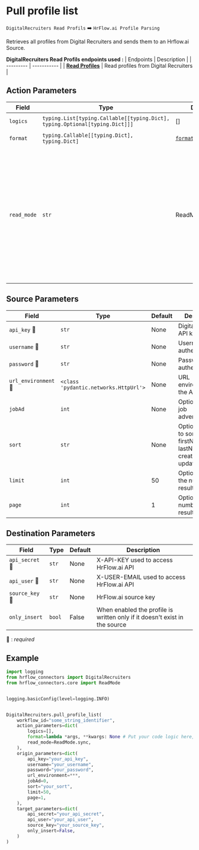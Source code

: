 # Pull profile list
`DigitalRecruiters Read Profils` :arrow_right: `HrFlow.ai Profile Parsing`

Retrieves all profiles from Digital Recruiters and sends them to an Hrflow.ai Source.


**DigitalRecruiters Read Profils endpoints used :**
| Endpoints | Description |
| --------- | ----------- |
| [**Read Profiles**]({url_environnement}/public/v1/{endpoint}) | Read profiles from Digital Recruiters |



## Action Parameters

| Field | Type | Default | Description |
| ----- | ---- | ------- | ----------- |
| `logics`  | `typing.List[typing.Callable[[typing.Dict], typing.Optional[typing.Dict]]]` | [] | List of logic functions |
| `format`  | `typing.Callable[[typing.Dict], typing.Dict]` | [`format_dr_profile`](../connector.py#L217) | Formatting function |
| `read_mode`  | `str` | ReadMode.sync | If 'incremental' then `read_from` of the last run is given to Origin Warehouse during read. **The actual behavior depends on implementation of read**. In 'sync' mode `read_from` is neither fetched nor given to Origin Warehouse during read. |

## Source Parameters

| Field | Type | Default | Description |
| ----- | ---- | ------- | ----------- |
| `api_key` :red_circle: | `str` | None | DigitalRecruiters API key |
| `username` :red_circle: | `str` | None | Username for authentication |
| `password` :red_circle: | `str` | None | Password for authentication |
| `url_environment` :red_circle: | `<class 'pydantic.networks.HttpUrl'>` | None | URL environment for the API |
| `jobAd`  | `int` | None | Optional: Id of a job advertisement |
| `sort`  | `str` | None | Optional: Field to sort by (id, firstName, lastName, createdAt, updatedAt) |
| `limit`  | `int` | 50 | Optional: Limit the number of results returned |
| `page`  | `int` | 1 | Optional: Page number of results returned |

## Destination Parameters

| Field | Type | Default | Description |
| ----- | ---- | ------- | ----------- |
| `api_secret` :red_circle: | `str` | None | X-API-KEY used to access HrFlow.ai API |
| `api_user` :red_circle: | `str` | None | X-USER-EMAIL used to access HrFlow.ai API |
| `source_key` :red_circle: | `str` | None | HrFlow.ai source key |
| `only_insert`  | `bool` | False | When enabled the profile is written only if it doesn't exist in the source |

:red_circle: : *required*

## Example

```python
import logging
from hrflow_connectors import DigitalRecruiters
from hrflow_connectors.core import ReadMode


logging.basicConfig(level=logging.INFO)


DigitalRecruiters.pull_profile_list(
    workflow_id="some_string_identifier",
    action_parameters=dict(
        logics=[],
        format=lambda *args, **kwargs: None # Put your code logic here,
        read_mode=ReadMode.sync,
    ),
    origin_parameters=dict(
        api_key="your_api_key",
        username="your_username",
        password="your_password",
        url_environment=***,
        jobAd=0,
        sort="your_sort",
        limit=50,
        page=1,
    ),
    target_parameters=dict(
        api_secret="your_api_secret",
        api_user="your_api_user",
        source_key="your_source_key",
        only_insert=False,
    )
)
```